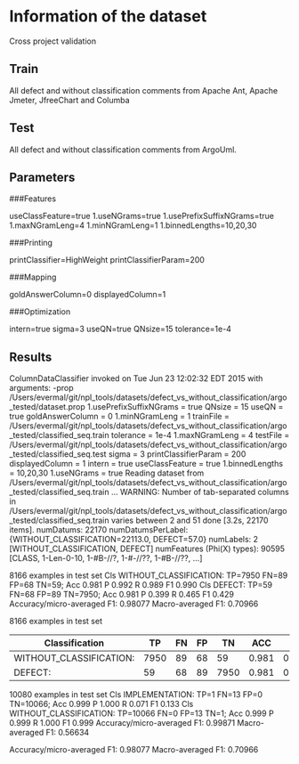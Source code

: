 # Information of the dataset
Cross project validation

## Train 
All defect and without classification comments from Apache Ant, Apache Jmeter, JfreeChart and Columba

## Test

All defect and without classification comments from ArgoUml. 

## Parameters
###Features

useClassFeature=true
1.useNGrams=true
1.usePrefixSuffixNGrams=true
1.maxNGramLeng=4
1.minNGramLeng=1
1.binnedLengths=10,20,30

###Printing

printClassifier=HighWeight
printClassifierParam=200

###Mapping

goldAnswerColumn=0
displayedColumn=1

###Optimization

intern=true
sigma=3
useQN=true
QNsize=15
tolerance=1e-4

## Results
ColumnDataClassifier invoked on Tue Jun 23 12:02:32 EDT 2015 with arguments:
   -prop /Users/evermal/git/npl_tools/datasets/defect_vs_without_classification/argo_tested/dataset.prop
1.usePrefixSuffixNGrams = true
QNsize = 15
useQN = true
goldAnswerColumn = 0
1.minNGramLeng = 1
trainFile = /Users/evermal/git/npl_tools/datasets/defect_vs_without_classification/argo_tested/classified_seq.train
tolerance = 1e-4
1.maxNGramLeng = 4
testFile = /Users/evermal/git/npl_tools/datasets/defect_vs_without_classification/argo_tested/classified_seq.test
sigma = 3
printClassifierParam = 200
displayedColumn = 1
intern = true
useClassFeature = true
1.binnedLengths = 10,20,30
1.useNGrams = true
Reading dataset from /Users/evermal/git/npl_tools/datasets/defect_vs_without_classification/argo_tested/classified_seq.train ...
WARNING: Number of tab-separated columns in /Users/evermal/git/npl_tools/datasets/defect_vs_without_classification/argo_tested/classified_seq.train varies between 2 and 51
done [3.2s, 22170 items].
numDatums: 22170
numDatumsPerLabel: {WITHOUT_CLASSIFICATION=22113.0, DEFECT=57.0}
numLabels: 2 [WITHOUT_CLASSIFICATION, DEFECT]
numFeatures (Phi(X) types): 90595 [CLASS, 1-Len-0-10, 1-#B-//?, 1-#-//??, 1-#B-//??, ...]

8166 examples in test set
Cls WITHOUT_CLASSIFICATION: TP=7950 FN=89 FP=68 TN=59; Acc 0.981 P 0.992 R 0.989 F1 0.990
Cls DEFECT: TP=59 FN=68 FP=89 TN=7950; Acc 0.981 P 0.399 R 0.465 F1 0.429
Accuracy/micro-averaged F1: 0.98077
Macro-averaged F1: 0.70966

8166 examples in test set

|Classification          | TP |FN |FP |TN  |ACC  | P   |  R  | F1  |
|------------------------|----|---|---|----|-----|-----|-----|-----|
|WITHOUT_CLASSIFICATION: |7950|89 |68 |59  |0.981|0.992|0.989|0.990|
|DEFECT:                 |59  |68 |89 |7950|0.981|0.399|0.465|0.429|

10080 examples in test set
Cls IMPLEMENTATION: TP=1 FN=13 FP=0 TN=10066; Acc 0.999 P 1.000 R 0.071 F1 0.133
Cls WITHOUT_CLASSIFICATION: TP=10066 FN=0 FP=13 TN=1; Acc 0.999 P 0.999 R 1.000 F1 0.999
Accuracy/micro-averaged F1: 0.99871
Macro-averaged F1: 0.56634


Accuracy/micro-averaged F1: 0.98077
Macro-averaged F1: 0.70966

